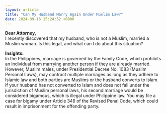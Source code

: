 ```yaml
---
layout: article
title: "Can My Husband Marry Again Under Muslim Law?"
date: 2024-09-16 15:24:52 +0800
---
```


<p><strong>Dear Attorney,</strong><br>I recently discovered that my husband, who is not a Muslim, married a Muslim woman. Is this legal, and what can I do about this situation?</p><p><strong>Insights:</strong><br>In the Philippines, marriage is governed by the Family Code, which prohibits an individual from marrying another person if they are already married. However, Muslim males, under Presidential Decree No. 1083 (Muslim Personal Laws), may contract multiple marriages as long as they adhere to Islamic law and both parties are Muslims or the husband converts to Islam. If your husband has not converted to Islam and does not fall under the jurisdiction of Muslim personal laws, his second marriage would be considered bigamous, which is illegal under Philippine law. You may file a case for bigamy under Article 349 of the Revised Penal Code, which could result in imprisonment for the offending party.</p>